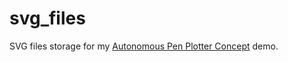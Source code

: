 # svg_files
SVG files storage for my [Autonomous Pen Plotter Concept](https://github.com/fumipi/autonomous_pen_plotter_concept) demo.
